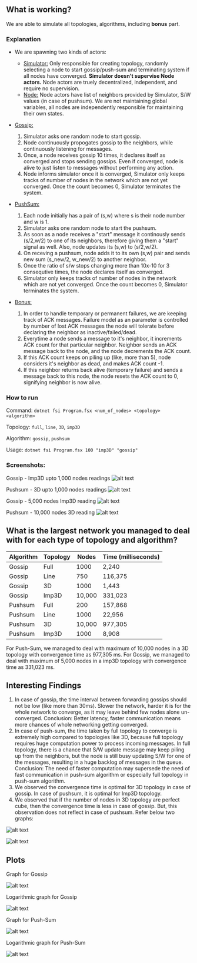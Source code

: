 
## What is working?
We are able to simulate all topologies, algorithms, including **bonus** part.

### Explanation

- We are spawning two kinds of actors:
  - <ins>Simulator:</ins> Only responsible for creating topology, randomly selecting a node to start gossip/push-sum and terminating system if all nodes have converged. **Simulator doesn't supervise Node actors.** Node actors are truely decentralized, independent, and require no supervision. 
  - <ins>Node:</ins> Node actors have list of neighbors provided by Simulator, S/W values (in case of pushsum). We are not maintaining global variables, all nodes are independently responsible for maintaining their own states.
- <ins>Gossip:</ins>

   1. Simulator asks one random node to start gossip.
   2. Node continuously propogates gossip to the neighbors, while continuously listening for messages.
   3. Once, a node receives gossip 10 times, it declares itself as converged and stops sending gossips. Even if converged, node is alive to just listen to messages without performing any action.
   4. Node informs simulator once it is converged, Simulator only keeps tracks of number of nodes in the network which are not yet converged. Once the count becomes 0, Simulator terminates the system.
- <ins>PushSum:</ins>
    1. Each node initially has a pair of (s,w) where s is their node number and w is 1.
    2. Simulator asks one random node to start the pushsum.
    3. As soon as a node receives a "start" message it continously sends (s/2,w/2) to one of its neighbors, therefore giving them a "start" signal as well. Also, node updates its (s,w) to (s/2,w/2).
    4. On receving a pushsum, node adds it to its own (s,w) pair and sends new sum (s_new/2, w_new/2) to another neighbor.
    5. Once the ratio of s/w stops changing more than 10x-10 for 3 consequtive times, the node declares itself as converged.
    6. Simulator only keeps tracks of number of nodes in the network which are not yet converged. Once the count becomes 0, Simulator terminates the system.

- <ins>Bonus:</ins>
    1. In order to handle temporary or permanent failures, we are keeping track of ACK messages. Failure model as an parameter is controlled by number of lost ACK messages the node will tolerate before declaring the neighbor as inactive/failed/dead. 
    2. Everytime a node sends a message to it's neighbor, it increments ACK count for that particular neighbor. Neighbor sends an ACK message back to the node, and the node decrements the ACK count. 
    3. If this ACK count keeps on piling up (like, more than 5), node considers it's neighbor as dead, and makes ACK count -1.
    4. If this neighbor returns back alive (temporary failure) and sends a message back to this node, the node resets the ACK count to 0, signifying neighbor is now alive.

### How to run
Command:
`dotnet fsi Program.fsx <num_of_nodes> <topology> <algorithm>`

Topology: `full`, `line`, `3D`, `imp3D`

Algorithm: `gossip`, `pushsum`

Usage:
`dotnet fsi Program.fsx 100 "imp3D" "gossip"`

### Screenshots:

Gossip - Imp3D upto 1,000 nodes readings
![alt text](https://github.com/haxxorsid/gossip-pushsum-protocols/blob/main/img/img1.png "Gossip - Imp3D upto 1,000 nodes readings")


Pushsum - 3D upto 1,000 nodes readings
![alt text](https://github.com/haxxorsid/gossip-pushsum-protocols/blob/main/img/img2.png "Pushsum - 3D upto 1,000 nodes readings")


Gossip - 5,000 nodes Imp3D reading
![alt text](https://github.com/haxxorsid/gossip-pushsum-protocols/blob/main/img/img3.png "Gossip - 5,000 nodes Imp3D reading")


Pushsum - 10,000 nodes 3D reading
![alt text](https://github.com/haxxorsid/gossip-pushsum-protocols/blob/main/img/img4.png "Pushsum - 10,000 nodes 3D reading")


## What is the largest network you managed to deal with for each type of topology and algorithm?
| Algorithm      | Topology | Nodes | Time (milliseconds)
| ----------- | ----------- | ------| ------------- |
| Gossip | Full | 1000  | 2,240 |
| Gossip | Line |750 |116,375 | 
| Gossip | 3D | 1000 | 1,443|
| Gossip | Imp3D | 10,000 | 331,023 |
| Pushsum | Full | 200 |157,868 |
| Pushsum | Line |1000 | 22,956| 
| Pushsum | 3D |10,000 | 977,305 |
| Pushsum | Imp3D | 1000|8,908 |

For Push-Sum, we managed to deal with maximum of 10,000 nodes in a 3D topology with convergence time as 977,305 ms.
For Gossip, we managed to deal with maximum of 5,000 nodes in a imp3D topology with convergence time as 331,023 ms.

## Interesting Findings
1. In case of gossip, the time interval between forwarding gossips should not be low (like more than 30ms). Slower the network, harder it is for the whole network to converge, as it may leave behind few nodes alone un-converged.
Conclusion: Better latency, faster communication means more chances of whole 
networking getting converged.
2. In case of push-sum, the time taken by full topology to converge is extremely high compared to topologies like 3D, because full topology requires huge computation power to process incoming messages. In full topology, there is a chance that S/W update  message may keep piling up from the neighbors, but the node is still busy updating S/W for one of the messages, resulting in a huge backlog of messages in the queue. 
Conclusion: The need of faster computation may supersede the need of fast communication in push-sum algorithm or especially full topology in push-sum algorithm.
3. We observed the convergence time is optimal for 3D topology in case of gossip. In case of pushsum, it is optimal for Imp3D topology.
4. We observed that if the number of nodes in 3D topology are perfect cube, then the  convergence time is less in case of gossip. But, this observation does not reflect in case of pushsum. Refer below two graphs:

![alt text](https://github.com/haxxorsid/gossip-pushsum-protocols/blob/main/img/img5.jpg "-")

![alt text](https://github.com/haxxorsid/gossip-pushsum-protocols/blob/main/img/img6.jpg "-")

## Plots
Graph for Gossip

![alt text](https://github.com/haxxorsid/gossip-pushsum-protocols/blob/main/img/img7.jpg "Graph for Gossip")

Logarithmic graph for Gossip

![alt text](https://github.com/haxxorsid/gossip-pushsum-protocols/blob/main/img/img8.jpg "Logarithmic graph for Gossip")

Graph for Push-Sum

![alt text](https://github.com/haxxorsid/gossip-pushsum-protocols/blob/main/img/img9.jpg "Graph for Push-Sum")

Logarithmic graph for Push-Sum

![alt text](https://github.com/haxxorsid/gossip-pushsum-protocols/blob/main/img/img10.jpg "Logarithmic graph for Push-Sum")
